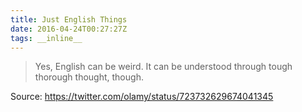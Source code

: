 ```yaml
---
title: Just English Things
date: 2016-04-24T00:27:27Z
tags: __inline__
---
```


> Yes, English can be weird.
> It can be understood through tough thorough thought, though.

Source: https://twitter.com/olamy/status/723732629674041345

